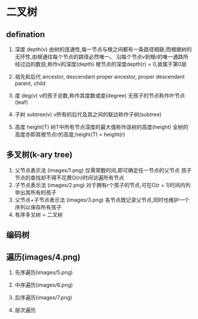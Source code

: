 # 二叉树

## defination

1. 深度 depth(v)
   由树的连通性,每一节点与根之间都有一条路径相联;而根据树的无环性,由根通往每个节点的路径必然唯一。
   沿每个节点v到根r的唯一通路所经过边的数目,称作v的深度(depth)
   根节点的深度depth(r) = 0,故属于第0层

2. 祖先和后代
   ancestor, descendant
   proper ancestor, proper descendant
   parent, child

3. 度 deg(v)
   v的孩子总数,称作其度数或度(degree)
   无孩子的节点称作叶节点(leaf)

4. 子树 subtree(v)
   v所有的后代及其之间的联边称作子树(subtree)
   
5. 高度 height(T)
   树T中所有节点深度的最大值称作该树的高度(height)
   全树的高度亦即其根节点r的高度,height(T) = height(r)

## 多叉树(k-ary tree)
1. 父节点表示法 (images/1.png)
   仅需常数时间,即可确定任一节点的父节点
   孩子节点的查找却不得不花费O(n)时间访遍所有节点
2. 子节点表示法 (images/2.png)
   对于拥有r个孩子的节点,可在O(r + 1)时间内列举出其所有的孩子
3. 父节点+子节点表示法 (images/3.png)
   各节点既记录父节点,同时也维护一个序列以保存所有孩子
4. 有序多叉树 = 二叉树
   
## 编码树

## 遍历(images/4.png)
1. 先序遍历(images/5.png)
   
2. 中序遍历(images/6.png)
   
3. 后序遍历(images/7.png)
   
4. 层次遍历
   

